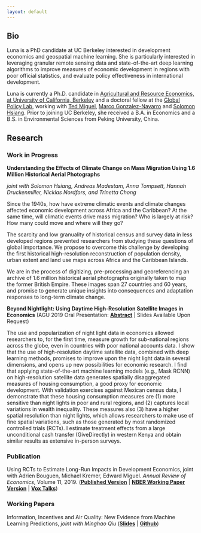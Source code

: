 ```yaml
---
layout: default
---
```


## Bio

Luna is a PhD candidate at UC Berkeley interested in development economics and geospatial machine learning. She is particularly interested in leveraging granular remote sensing data and state-of-the-art deep learning algorithms to improve measures of economic development in regions with poor official statistics, and evaluate policy effectiveness in international development.

Luna is currently a Ph.D. candidate in [Agricultural and Resource Economics, at University of California, Berkeley](https://are.berkeley.edu) and a doctoral fellow at the [Global Policy Lab](http://www.globalpolicy.science/new-cover-page), working with [Ted Miguel](http://emiguel.econ.berkeley.edu/), [Marco Gonzalez-Navarro](https://are.berkeley.edu/users/marco-gonzalez-navarro) and [Solomon Hsiang](http://www.globalpolicy.science/solomon-hsiang). Prior to joining UC Berkeley, she received a B.A. in Economics and a B.S. in Environmental Sciences from Peking University, China.

## Research

### Work in Progress

__Understanding the Effects of Climate Change on Mass Migration Using 1.6 Million Historical Aerial Photographs__

_joint with Solomon Hsiang, Andreas Madestam, Anna Tompsett, Hannah Druckenmiller, Nicklas Nordfors, and Trinetta Chong_

Since the 1940s, how have extreme climatic events and climate changes affected economic development across Africa and the Caribbean? At the same time, will climatic events drive mass migration? Who is largely at risk? How many could move and where will they go?

The scarcity and low granuality of historical census and survey data in less developed regions prevented researchers from studying these questions of global importance. We propose to overcome this challenge by developing the first historical high-resolution reconstruction of population density, urban extent and land use maps across Africa and the Caribbean Islands.

We are in the process of digitizing, pre-processing and georeferencing an archive of 1.6 million historical aerial photographs originally taken to map the former British Empire. These images span 27 countries and 60 years, and promise to generate unique insights into consequences and adaptation responses to long-term climate change.

__Beyond Nightlight: Using Daytime High-Resolution Satellite Images in Economics__ (AGU 2019 Oral Presentation: [__Abstract__](https://agu.confex.com/agu/fm19/meetingapp.cgi/Paper/507850) &#124; Slides Available Upon Request)

The use and popularization of night light data in economics allowed researchers to, for the first time, measure growth for sub-national regions across the globe, even in countries with poor national accounts data. I show that the use of high-resolution daytime satellite data, combined with deep learning methods, promises to improve upon the night light data in several dimensions, and opens up new possibilities for economic research. I find that applying state-of-the-art machine learning models (e.g., Mask RCNN) on high-resolution satellite data generates spatially disaggregated measures of housing consumption, a good proxy for economic development. With validation exercises against Mexican census data, I demonstrate that these housing consumption measures are (1) more sensitive than night lights in poor and rural regions, and (2) captures local variations in wealth inequality. These measures also (3) have a higher spatial resolution than night lights, which allows researchers to make use of fine spatial variations, such as those generated by most randomized controlled trials (RCTs). I estimate treatment effects from a large unconditional cash transfer (GiveDirectly) in western Kenya and obtain similar results as extensive in-person surveys.

### Publication

Using RCTs to Estimate Long-Run Impacts in Development Economics, joint with Adrien Bouguen, Michael Kremer, Edward Miguel. _Annual Review of Economics_, Volume 11, 2019. ([__Published Version__](https://www.annualreviews.org/doi/full/10.1146/annurev-economics-080218-030333) &#124; [__NBER Working Paper Version__](https://www.nber.org/papers/w25356) &#124; [__Vox Talks__](https://voxeu.org/vox-talks/rcts-long-run))

### Working Papers

Information, Incentives and Air Quality: New Evidence from Machine Learning Predictions, _joint with Minghao Qiu_ ([__Slides__](https://github.com/luna983/air-quality-machine-learning/blob/master/docs/slides.pdf) &#124; [__Github__](https://github.com/luna983/air-quality-machine-learning))
